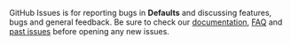 GitHub Issues is for reporting bugs in **Defaults** and discussing features, bugs and general feedback. Be sure to check our [documentation](http://cocoadocs.org/docsets/Defaults), [FAQ](https://github.com/NSElvis/Defaults/wiki/FAQ) and [past issues](https://github.com/NSElvis/Defaults/issues?state=closed) before opening any new issues.
